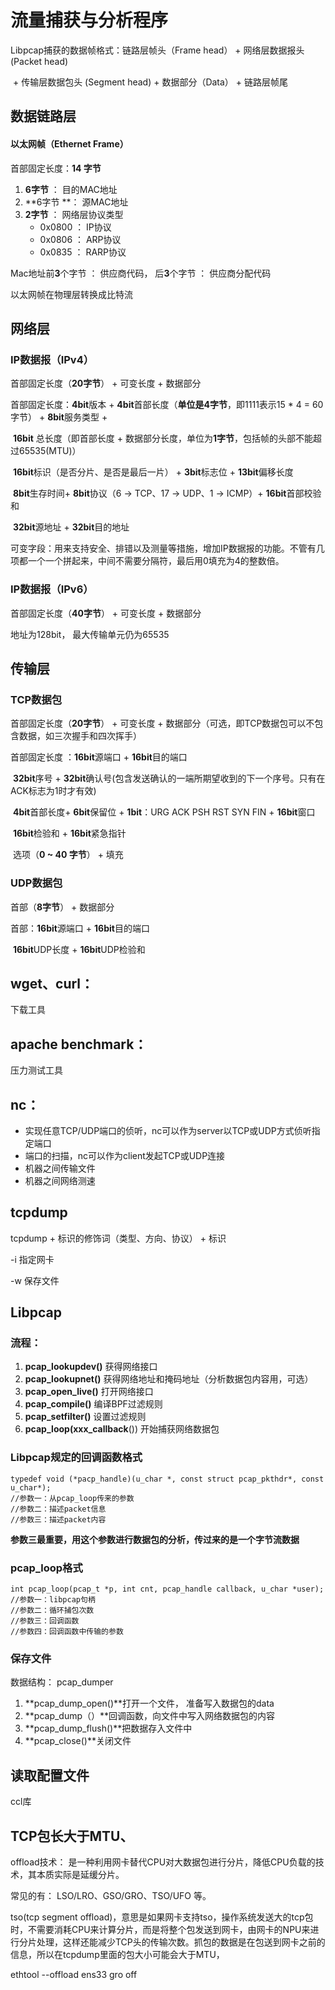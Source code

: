# 流量捕获与分析程序

Libpcap捕获的数据帧格式：链路层帧头（Frame head） + 网络层数据报头(Packet head)

​										 + 传输层数据包头 (Segment head)	+ 数据部分（Data） + 链路层帧尾

## 数据链路层

#### 以太网帧（Ethernet Frame）

首部固定长度：**14 字节**

1. **6字节** ： 目的MAC地址
2. **6字节 **： 源MAC地址
3. **2字节** ： 网络层协议类型
   - 0x0800 ： IP协议
   - 0x0806 ： ARP协议
   - 0x0835 ： RARP协议

Mac地址前**3**个字节 ： 供应商代码， 后**3**个字节 ： 供应商分配代码

以太网帧在物理层转换成比特流

## 网络层

### IP数据报（IPv4）

首部固定长度（**20字节**） + 可变长度 + 数据部分

首部固定长度：**4bit**版本 + **4bit**首部长度（**单位是4字节**，即1111表示15 * 4 = 60字节） + **8bit**服务类型 +

​						**16bit** 总长度（即首部长度 + 数据部分长度，单位为**1字节**，包括帧的头部不能超过65535(MTU)）

​						**16bit**标识（是否分片、是否是最后一片） + **3bit**标志位 + **13bit**偏移长度

​						**8bit**生存时间+ **8bit**协议（6 -> TCP、17 -> UDP、1 -> ICMP）+ **16bit**首部校验和

​						**32bit**源地址 + **32bit**目的地址

可变字段：用来支持安全、排错以及测量等措施，增加IP数据报的功能。不管有几项都一个一个拼起来，中间不需要分隔符，最后用0填充为4的整数倍。		

### IP数据报（IPv6）

首部固定长度（**40字节**） + 可变长度 + 数据部分

地址为128bit， 最大传输单元仍为65535

## 传输层

### TCP数据包

首部固定长度（**20字节**） + 可变长度 + 数据部分（可选，即TCP数据包可以不包含数据，如三次握手和四次挥手）

首部固定长度 ：**16bit**源端口 + **16bit**目的端口

​						**32bit**序号 + **32bit**确认号(包含发送确认的一端所期望收到的下一个序号。只有在ACK标志为1时才有效)

​						**4bit**首部长度+ **6bit**保留位 + **1bit**：URG ACK PSH RST SYN FIN + **16bit**窗口

​						**16bit**检验和 + **16bit**紧急指针

​						选项（**0 ~ 40 字节**） + 填充

### UDP数据包

首部（**8字节**） + 数据部分

首部：**16bit**源端口 + **16bit**目的端口

​		**16bit**UDP长度 + **16bit**UDP检验和



## wget、curl：

下载工具

## apache benchmark：

压力测试工具

## nc：

- 实现任意TCP/UDP端口的侦听，nc可以作为server以TCP或UDP方式侦听指定端口
- 端口的扫描，nc可以作为client发起TCP或UDP连接
- 机器之间传输文件
- 机器之间网络测速

## tcpdump

tcpdump  + 标识的修饰词（类型、方向、协议） + 标识

-i 指定网卡

-w 保存文件

## Libpcap

### 流程：

1. **pcap_lookupdev()** 获得网络接口
2. **pcap_lookupnet()** 获得网络地址和掩码地址（分析数据包内容用，可选）
3. **pcap_open_live()** 打开网络接口
4. **pcap_compile()** 编译BPF过滤规则
5. **pcap_setfilter()** 设置过滤规则
6. **pcap_loop(xxx_callback**()) 开始捕获网络数据包

### Libpcap规定的回调函数格式

```
typedef void (*pacp_handle)(u_char *, const struct pcap_pkthdr*, const u_char*);
//参数一：从pcap_loop传来的参数
//参数二：描述packet信息
//参数三：描述packet内容
```

**参数三最重要，用这个参数进行数据包的分析，传过来的是一个字节流数据**

### pcap_loop格式

```
int pcap_loop(pcap_t *p, int cnt, pcap_handle callback, u_char *user);
//参数一：libpcap句柄
//参数二：循环捕包次数
//参数三：回调函数
//参数四：回调函数中传输的参数
```

### 保存文件

数据结构： pcap_dumper

1. **pcap_dump_open()**打开一个文件， 准备写入数据包的data
2. **pcap_dump（）**回调函数，向文件中写入网络数据包的内容
3. **pcap_dump_flush()**把数据存入文件中
4. **pcap_close()**关闭文件

## 读取配置文件

ccl库

## TCP包长大于MTU、

offload技术： 是一种利用网卡替代CPU对大数据包进行分片，降低CPU负载的技术，其本质实际是延缓分片。

常见的有： LSO/LRO、GSO/GRO、TSO/UFO 等。

tso(tcp segment offload)，意思是如果网卡支持tso，操作系统发送大的tcp包时，不需要消耗CPU来计算分片，而是将整个包发送到网卡，由网卡的NPU来进行分片处理，这样还能减少TCP头的传输次数。抓包的数据是在包送到网卡之前的信息，所以在tcpdump里面的包大小可能会大于MTU，

ethtool --offload ens33 gro off